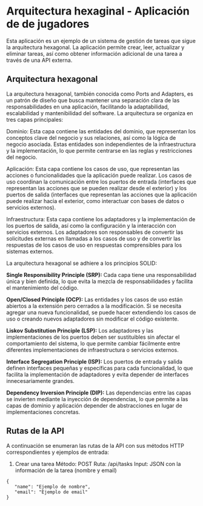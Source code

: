 # Arquitectura hexaginal - Aplicación de de jugadores

Esta aplicación es un ejemplo de un sistema de gestión de tareas que sigue la arquitectura hexagonal. La aplicación permite crear, leer, actualizar y eliminar tareas, así como obtener información adicional de una tarea a través de una API externa.

## Arquitectura hexagonal

La arquitectura hexagonal, también conocida como Ports and Adapters, es un patrón de diseño que busca mantener una separación clara de las responsabilidades en una aplicación, facilitando la adaptabilidad, escalabilidad y mantenibilidad del software. La arquitectura se organiza en tres capas principales:

Dominio: Esta capa contiene las entidades del dominio, que representan los conceptos clave del negocio y sus relaciones, así como la lógica de negocio asociada. Estas entidades son independientes de la infraestructura y la implementación, lo que permite centrarse en las reglas y restricciones del negocio.

Aplicación: Esta capa contiene los casos de uso, que representan las acciones o funcionalidades que la aplicación puede realizar. Los casos de uso coordinan la comunicación entre los puertos de entrada (interfaces que representan las acciones que se pueden realizar desde el exterior) y los puertos de salida (interfaces que representan las acciones que la aplicación puede realizar hacia el exterior, como interactuar con bases de datos o servicios externos).

Infraestructura: Esta capa contiene los adaptadores y la implementación de los puertos de salida, así como la configuración y la interacción con servicios externos. Los adaptadores son responsables de convertir las solicitudes externas en llamadas a los casos de uso y de convertir las respuestas de los casos de uso en respuestas comprensibles para los sistemas externos.

La arquitectura hexagonal se adhiere a los principios SOLID:

**Single Responsibility Principle (SRP):** Cada capa tiene una responsabilidad única y bien definida, lo que evita la mezcla de responsabilidades y facilita el mantenimiento del código.

**Open/Closed Principle (OCP):** Las entidades y los casos de uso están abiertos a la extensión pero cerrados a la modificación. Si se necesita agregar una nueva funcionalidad, se puede hacer extendiendo los casos de uso o creando nuevos adaptadores sin modificar el código existente.

**Liskov Substitution Principle (LSP):** Los adaptadores y las implementaciones de los puertos deben ser sustituibles sin afectar el comportamiento del sistema, lo que permite cambiar fácilmente entre diferentes implementaciones de infraestructura o servicios externos.

**Interface Segregation Principle (ISP):** Los puertos de entrada y salida definen interfaces pequeñas y específicas para cada funcionalidad, lo que facilita la implementación de adaptadores y evita depender de interfaces innecesariamente grandes.

**Dependency Inversion Principle (DIP):** Las dependencias entre las capas se invierten mediante la inyección de dependencias, lo que permite a las capas de dominio y aplicación depender de abstracciones en lugar de implementaciones concretas.

## Rutas de la API

A continuación se enumeran las rutas de la API con sus métodos HTTP correspondientes y ejemplos de entrada:

1. Crear una tarea
   Método: POST
   Ruta: /api/tasks
   Input: JSON con la información de la tarea (nombre y email)

```
{
   "name": "Ejemplo de nombre",
   "email": "Ejemplo de email"
}
```



